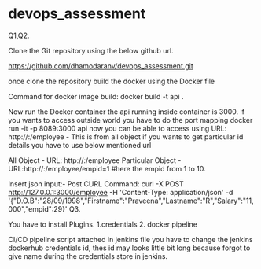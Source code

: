 # devops_assessment

Q1,Q2.

Clone the Git repository using the below github url.

https://github.com/dhamodaranv/devops_assessment.git

once clone the repository build the docker using the Docker file

Command for docker image build:  docker build -t api .

Now run the Docker container the api running inside container is 3000. if you wants to access outside world you  have to do the port mapping
docker run -it -p 8089:3000 api
now you can be able to access using URL:  http://<dockerhost>:<hostport>/employee - This is from all object if you wants to get particular id details you have to use
below mentioned url

All Object - URL: http://<dockerhost>:<hostport>/employee
Particular Object - URL:http://<dockerhost>:<hostport>/employee/empid=1 #here the empid from 1 to 10.

 Insert json input:-
     Post CURL Command: curl -X POST http://127.0.0.1:3000/employee  -H 'Content-Type: application/json'  -d '{"D.O.B":"28/09/1998","Firstname":"Praveena","Lastname":"R","Salary":"11,000","empid":29}'
Q3.

You have to install  Plugins.
1.credentials
2. docker pipeline

CI/CD pipeline script attached in jenkins file you have to change the  jenkins dockerhub credentials id, thes id may looks little bit long because forgot to give name during the
credentials store in jenkins.


